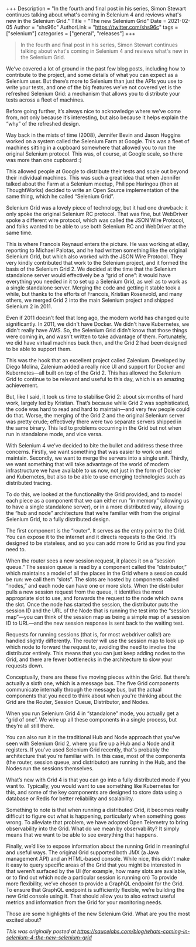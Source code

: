 +++
Description = "In the fourth and final post in his series, Simon Stewart continues talking about what's coming in Selenium 4 and reviews what's new in the Selenium Grid."
Title = "The new Selenium Grid"
Date = 2021-02-05
Author = "shs96c"
AuthorLink = "https://twitter.com/shs96c"
tags = ["selenium"]
categories = ["general", "releases"]
+++

>In the fourth and final post in his series, Simon Stewart continues talking about what's 
>coming in Selenium 4 and reviews what's new in the Selenium Grid. 

We’ve covered a lot of ground in the past few blog posts, including how to contribute to the project, and some 
details of what you can expect as a Selenium user. But there’s more to Selenium than just the APIs you use to write 
your tests, and one of the big features we’ve not covered yet is the refreshed Selenium Grid: a mechanism that 
allows you to distribute your tests across a fleet of machines.

Before going further, it’s always nice to acknowledge where we’ve come from, not only because it’s interesting, but 
also because it helps explain the “why” of the refreshed design.

Way back in the mists of time (2008), Jennifer Bevin and Jason Huggins worked on a system called the Selenium Farm 
at Google. This was a fleet of machines sitting in a cupboard somewhere that allowed you to run the original 
Selenium protocol. This was, of course, at Google scale, so there was more than one cupboard :)

This allowed people at Google to distribute their tests and scale out beyond their individual machines. 
This was such a great idea that when Jennifer talked about the Farm at a Selenium meetup, Philippe 
Haringou (then at ThoughtWorks) decided to write an Open Source implementation of the same thing, 
which he called “Selenium Grid”.

Selenium Grid was a lovely piece of technology, but it had one drawback: it only spoke the original 
Selenium RC protocol. That was fine, but WebDriver spoke a different wire protocol, which was called the 
JSON Wire Protocol, and folks wanted to be able to use both Selenium RC and WebDriver at the same time.

This is where Francois Reynaud enters the picture. He was working at eBay, reporting to Michael Palotas, 
and he had written something like the original Selenium Grid, but which also worked with the JSON Wire 
Protocol. They very kindly contributed that work to the Selenium project, and it formed the basis of the 
Selenium Grid 2. We decided at the time that the Selenium standalone server would effectively be a 
“grid of one”: it would have everything you needed in it to set up a Selenium Grid, as well as to work as 
a single standalone server. Merging the code and getting it stable took a while, but thanks to the efforts 
of Francois, Kristian Rosenvold, and many others, we merged Grid 2 into the main Selenium project and shipped 
Selenium 2 in 2011.

Even if 2011 doesn’t feel that long ago, the modern world has changed quite significantly. In 2011, we didn't 
have Docker. We didn't have Kubernetes, we didn't really have AWS. So, the Selenium Grid didn't know that those 
things were coming in, and wasn't written to take advantage of them. Fortunately, we did have virtual machines 
back then, and the Grid 2 had been designed to be able to support them.

This was the hook that an excellent project called Zalenium. Developed by Diego Molina, Zalenium added a really 
nice UI and support for Docker and Kubernetes—all built on top of the Grid 2. This has allowed the Selenium Grid to 
continue to be relevant and useful to this day, which is an amazing achievement.

But, like I said, it took us time to stabilise Grid 2: about six months of hard work, largely led by Kristian. 
That’s because while Grid 2 was sophisticated, the code was hard to read and hard to maintain—and very few people 
could do that. Worse, the merging of the Grid 2 and the original Selenium server was pretty crude; effectively 
there were two separate servers shipped in the same binary. This led to problems occurring in the Grid but not 
when run in standalone mode, and vice versa.

With Selenium 4 we’ve decided to bite the bullet and address these three concerns. Firstly, we want something that 
was easier to work on and maintain. Secondly, we want to merge the servers into a single unit. Thirdly, we want 
something that will take advantage of the world of modern infrastructure we have available to us now, not just in 
the form of Docker and Kubernetes, but also to be able to use emerging technologies such as distributed tracing.

To do this, we looked at the functionality the Grid provided, and to model each piece as a component that we can 
either run “in memory” (allowing us to have a single standalone server), or in a more distributed way, allowing 
the “hub and node” architecture that we’re familiar with from the original Selenium Grid, to a fully distributed 
design.

The first component is the “router”. It serves as the entry point to the Grid. You can expose it to the internet 
and it directs requests to the Grid. It’s designed to be stateless, and so you can add more to Grid as you find 
you need to.

When the router sees a new session request, it places it on a “session queue.” The session queue is read by a 
component called the “distributor,” which maintains a model of all the places in the Grid where a session could be 
run: we call them “slots”. The slots are hosted by components called “nodes,” and each node can have one or more 
slots. When the distributor pulls a new session request from the queue, it identifies the most appropriate slot 
to use, and forwards the request to the node which owns the slot. Once the node has started the session, the 
distributor puts the session ID and the URL of the Node that is running the test into the “session map”—you can 
think of the session map as being a simple map of a session ID to URL—and the new session response is sent 
back to the waiting test.

Requests for running sessions (that is, for most webdriver calls!) are handled slightly differently. The router 
will use the session map to look up which node to forward the request to, avoiding the need to involve the 
distributor entirely. This means that you can just keep adding nodes to the Grid, and there are fewer bottlenecks 
in the architecture to slow your requests down.

Conceptually, there are these five moving pieces within the Grid. But there's actually a sixth one, which is a 
message bus. The five Grid components communicate internally through the message bus, but the actual components 
that you need to think about when you're thinking about the Grid are the Router, Session Queue, Distributor, and 
Nodes.

When you run Selenium Grid 4 in “standalone” mode, you actually get a “grid of one”. We wire up all these 
components in a single process, but they’re all still there.

You can also run it in the traditional Hub and Node approach that you've seen with Selenium Grid 2, where you 
fire up a Hub and a Node and it registers. If you've used Selenium Grid recently, that's probably the architecture 
that you're familiar with. In this case, most of the components (the router, session queue, and distributor) are 
running in the Hub, and the Nodes run the sessions themselves.

What’s new with Grid 4 is that you can go into a fully distributed mode if you want to. Typically, you would want 
to use something like Kubernetes for this, and some of the key components are designed to store data using a 
database or Redis for better reliability and scalability.

Something to note is that when running a distributed Grid, it becomes really difficult to figure out what is 
happening, particularly when something goes wrong. To alleviate that problem, we have adopted Open Telemetry to 
bring observability into the Grid. What do we mean by observability? It simply means that we want to be able to 
see everything that happens.

Finally, we’d like to expose information about the running Grid in meaningful and useful ways. The original
Grid supported both JMX (a Java management API) and an HTML-based console. While nice, this didn’t make it easy
to query specific areas of the Grid that you might be interested in that weren’t surfaced by the UI (for example, 
how many slots are available, or to find out which node a particular session is running on) To provide more 
flexibility, we’ve chosen to provide a GraphQL endpoint for the Grid. To ensure that GraphQL endpoint is 
sufficiently flexible, we’re building the new Grid console using it. That should allow you to also extract useful 
metrics and information from the Grid for your monitoring needs.

Those are some highlights of the new Selenium Grid. What are you the most excited about? 

*This was originally posted at  https://saucelabs.com/blog/whats-coming-in-selenium-4-the-new-selenium-grid*
